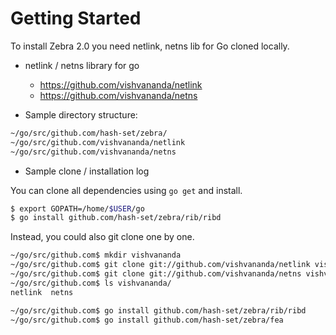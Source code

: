 # Getting Started

To install Zebra 2.0 you need netlink, netns lib for Go cloned locally.

* netlink / netns library for go
   * https://github.com/vishvananda/netlink
   * https://github.com/vishvananda/netns

* Sample directory structure:

```sh
~/go/src/github.com/hash-set/zebra/
~/go/src/github.com/vishvananda/netlink
~/go/src/github.com/vishvananda/netns
```

* Sample clone / installation log

You can clone all dependencies using `go get` and install.
```sh
$ export GOPATH=/home/$USER/go
$ go install github.com/hash-set/zebra/rib/ribd
```

Instead, you could also git clone one by one.

```sh
~/go/src/github.com$ mkdir vishvananda
~/go/src/github.com$ git clone git://github.com/vishvananda/netlink vishvananda/netlink/
~/go/src/github.com$ git clone git://github.com/vishvananda/netns vishvananda/netns/
~/go/src/github.com$ ls vishvananda/
netlink  netns

~/go/src/github.com$ go install github.com/hash-set/zebra/rib/ribd
~/go/src/github.com$ go install github.com/hash-set/zebra/fea
```
